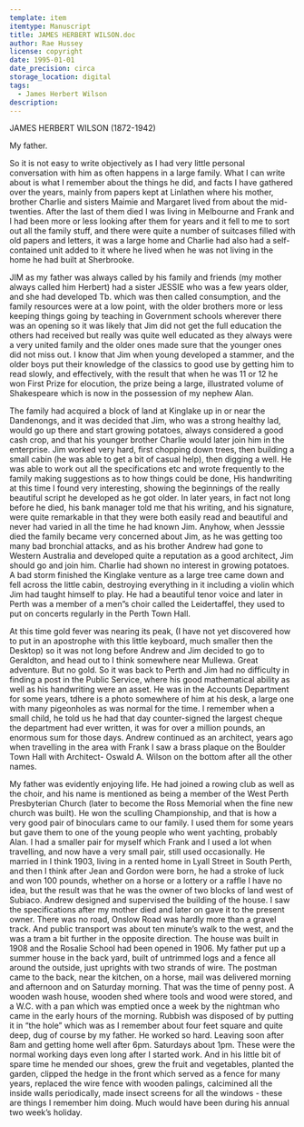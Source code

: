 ```yaml
---
template: item
itemtype: Manuscript
title: JAMES HERBERT WILSON.doc
author: Rae Hussey
license: copyright
date: 1995-01-01
date_precision: circa
storage_location: digital
tags:
  - James Herbert Wilson
description: 
---
```


JAMES HERBERT WILSON  (1872-1942)

My father.

So it is not easy to write objectively as I had very little personal conversation with him as often happens in a large family.  What I can write about is what I remember about the things he did, and facts I have gathered over the years, mainly from papers kept at Linlathen where his mother, brother Charlie and sisters Maimie and Margaret lived from about the mid-twenties.  After the last of them died I was living in Melbourne and Frank and I had been more or less looking after them for years and it fell to me to sort out all the family stuff, and there were quite a number of suitcases filled with old papers and letters, it was a large home and Charlie had also had a self-contained unit added to it where he lived when he was not living in the home he had built at Sherbrooke.

JIM as my father was always called by his family and friends (my mother always called him Herbert) had a sister JESSIE who was a few years older, and she had developed Tb. which was then called consumption, and the family resources were at a low point, with the older brothers  more or less keeping things going by teaching in Government schools wherever there was an opening so it was likely that Jim did not get the full education the others had received but really was quite well educated as they always were a very united family and the older ones made sure that the younger ones did not miss out.  I know that Jim when young developed a stammer, and the older boys put their knowledge of the classics to good use by getting him to read slowly, and effectively, with the result that when he was 11 or 12 he won First Prize for elocution, the prize being a large, illustrated volume of Shakespeare which is now in the possession of my nephew Alan. 

The family had acquired a block of land at Kinglake up in or near the Dandenongs, and it was decided that Jim, who was a strong healthy lad, would go up there and start growing potatoes, always considered a good cash crop, and that his younger brother Charlie would later join him in the enterprise.  Jim worked very hard, first chopping down trees, then building a small cabin (he was able to get a bit of casual help), then digging a well.  He was able to work out all the specifications etc and wrote frequently to the family making suggestions as to how things could be done, His handwriting at this time I found very interesting, showing the beginnings of the really beautiful script he developed as he got older.  In later years, in fact not long before he died, his bank manager told me that his writing, and his signature, were quite remarkable in that they were both easily read and beautiful and never had varied in all the time he had known Jim.   Anyhow, when Jesssie died the family became very concerned about Jim, as he was getting too many bad bronchial attacks, and as his brother Andrew had gone to Western Australia and developed quite a reputation as a good architect, Jim should go and join him.  Charlie had shown no interest in growing potatoes.  A bad storm finished the Kinglake venture as a large tree came down and fell across the little cabin, destroying everything in it including a violin which Jim had taught himself to play.  He had a beautiful tenor voice and later in Perth was a member of a men”s choir called the Leidertaffel, they used to put on concerts regularly in the Perth Town Hall.

At this time gold fever was nearing its  peak, (I have not yet discovered how to put in an apostrophe with this little keyboard, much smaller then the Desktop) so it was not long before Andrew and Jim decided to go to Geraldton, and head out to I think somewhere near Mullewa.  Great adventure.  But no gold.  So it was back to Perth and Jim had no difficulty in finding a post in the Public Service, where his good mathematical ability as well as his handwriting were an asset.  He was in the Accounts Department for some years, tdhere is a photo somewhere of him at his desk, a large one with many pigeonholes as was normal for the time.  I remember when a small child, he told us he had that day counter-signed the largest cheque the department had ever written, it was for over a million pounds, an enormous sum for those days.  Andrew continued as an architect, years ago when travelling  in the area with Frank I saw a brass plaque on the Boulder Town  Hall with Architect- Oswald A. Wilson on the bottom after all the other names.

My father was evidently enjoying life.  He had joined a rowing club as well as the choir, and his name is mentioned as being a member of the West Perth Presbyterian Church (later to become the Ross Memorial when the fine new church was built). He won the sculling Championship, and that is how a very good pair of binoculars came to our family.  I used them for some years but gave them to one of the young people who went yachting, probably Alan.  I had a smaller pair for myself which Frank and I used a lot when travelling, and now have a very small pair, still used occasionally. 
He married in I think 1903, living in a rented home in Lyall  Street in South Perth, and then I think after Jean and Gordon were born, he had a stroke of luck and won 100 pounds, whether on a horse or a lottery or a raffle I have no idea, but the result was that he was the owner of two blocks of land west of Subiaco.  Andrew designed and supervised the building of the house.  I saw the specifications after my mother died and later on gave it to the present owner.  There was no road, Onslow Road was hardly more than a gravel track.  And public transport was about ten minute’s walk to the west, and the was a tram a bit further in the opposite direction.  The house was built in 1908 and the Rosalie School had been opened in 1906.  My father put up a summer house in the back yard, built of untrimmed logs and a fence all around the outside, just uprights with two strands of wire.  The postman came to the back, near the kitchen, on a horse, mail was delivered morning and afternoon and on Saturday morning.  That was the time of penny post.  A wooden wash house, wooden shed where tools and wood were stored, and a W.C. with a pan which was emptied once a week by the nightman who came in the early hours of the morning.  Rubbish was disposed of by putting it in “the hole” which was as I remember about four feet square and quite deep, dug of course by my father.  He worked so hard.  Leaving soon after 8am and getting home well after 6pm.  Saturdays about 1pm.  These were the normal working days even long after I started work.  And in his little bit of spare time he mended our shoes, grew the fruit and vegetables, planted the garden, clipped the hedge in the front which served as a fence for many years, replaced the wire fence with wooden palings, calcimined all the inside walls periodically, made insect screens for all the windows - these are things I remember him doing.  Much would have been during his annual two week’s holiday.
